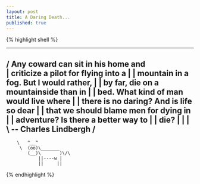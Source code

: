 ```yaml
---
layout: post
title: A Daring Death...
published: true
---
```



{% highlight shell %}
 _________________________________________ 
/ Any coward can sit in his home and      \
| criticize a pilot for flying into a     |
| mountain in a fog. But I would rather,  |
| by far, die on a mountainside than in   |
| bed. What kind of man would live where  |
| there is no daring? And is life so dear |
| that we should blame men for dying in   |
| adventure? Is there a better way to     |
| die?                                    |
|                                         |
\ -- Charles Lindbergh                    /
 ----------------------------------------- 
        \   ^__^
         \  (oo)\_______
            (__)\       )\/\
                ||----w |
                ||     ||
{% endhighlight %}

